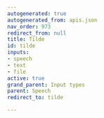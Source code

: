 ```yaml
---
autogenerated: true
autogenerated_from: apis.json
nav_order: 973
redirect_from: null
title: Tilde
id: tilde
inputs:
- speech
- text
- file
active: true
grand_parent: Input types
parent: Speech
redirect_to: tilde

---
```


